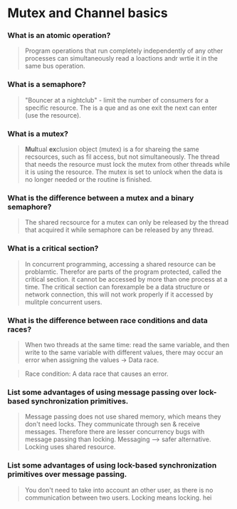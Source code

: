 # Mutex and Channel basics

### What is an atomic operation?
> Program operations that run completely independently of any other processes can simultaneously read a loactions andr wrtie it in the same bus operation.

### What is a semaphore?
> "Bouncer at a nightclub" - limit the number of consumers for a specific resource. The is a que and as one exit the next can enter (use the resource).

### What is a mutex?
> **Mul**tual **ex**clusion object (mutex) is a for shareing the same recsources, such as fil access, but not simultaneously. The thread that needs the resource must lock the mutex from other threads while it is using the resource. The mutex is set to unlock when the data is no longer needed or the routine is finished.

### What is the difference between a mutex and a binary semaphore?
> The shared recsource for a mutex can only be released by the thread that acquired it while semaphore can be released by any thread.

### What is a critical section?
> In concurrent programming, accessing a shared resource can be problamtic. Therefor are parts of the program protected, called the critical section. it cannot be accessed by more than one process at a time. The critical section can forexample be a data structure or network connection, this will not work properly if it accessed by mulitple concurrent users.

### What is the difference between race conditions and data races?
 > When two threads at the same time: read the same variable, and then write to the same variable with different values, there may occur an error when assigning the values -> Data race.

> Race condition: A data race that causes an error.

### List some advantages of using message passing over lock-based synchronization primitives.
> Message passing does not use shared memory, which means they don't need locks. They communicate through sen & receive messages. Therefore there are lesser concurrency bugs with message passing than locking. Messaging --> safer alternative. Locking uses shared resource.

### List some advantages of using lock-based synchronization primitives over message passing.
> You don't need to take into account an other user, as there is no communication between two users. Locking means locking.
hei
